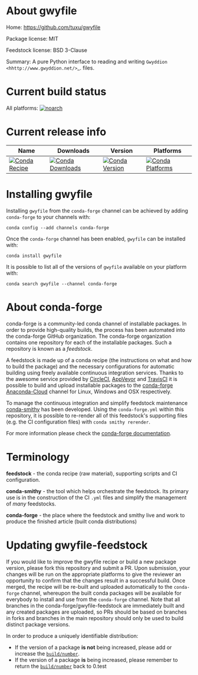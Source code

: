 About gwyfile
=============

Home: https://github.com/tuxu/gwyfile

Package license: MIT

Feedstock license: BSD 3-Clause

Summary: A pure Python interface to reading and writing `Gwyddion <hhttp://www.gwyddion.net/>`_. files.



Current build status
====================

All platforms:
[![noarch](https://img.shields.io/circleci/project/github/conda-forge/gwyfile-feedstock/master.svg?label=noarch)](https://circleci.com/gh/conda-forge/gwyfile-feedstock)

Current release info
====================

| Name | Downloads | Version | Platforms |
| --- | --- | --- | --- |
| [![Conda Recipe](https://img.shields.io/badge/recipe-gwyfile-green.svg)](https://anaconda.org/conda-forge/gwyfile) | [![Conda Downloads](https://img.shields.io/conda/dn/conda-forge/gwyfile.svg)](https://anaconda.org/conda-forge/gwyfile) | [![Conda Version](https://img.shields.io/conda/vn/conda-forge/gwyfile.svg)](https://anaconda.org/conda-forge/gwyfile) | [![Conda Platforms](https://img.shields.io/conda/pn/conda-forge/gwyfile.svg)](https://anaconda.org/conda-forge/gwyfile) |

Installing gwyfile
==================

Installing `gwyfile` from the `conda-forge` channel can be achieved by adding `conda-forge` to your channels with:

```
conda config --add channels conda-forge
```

Once the `conda-forge` channel has been enabled, `gwyfile` can be installed with:

```
conda install gwyfile
```

It is possible to list all of the versions of `gwyfile` available on your platform with:

```
conda search gwyfile --channel conda-forge
```


About conda-forge
=================

conda-forge is a community-led conda channel of installable packages.
In order to provide high-quality builds, the process has been automated into the
conda-forge GitHub organization. The conda-forge organization contains one repository
for each of the installable packages. Such a repository is known as a *feedstock*.

A feedstock is made up of a conda recipe (the instructions on what and how to build
the package) and the necessary configurations for automatic building using freely
available continuous integration services. Thanks to the awesome service provided by
[CircleCI](https://circleci.com/), [AppVeyor](http://www.appveyor.com/)
and [TravisCI](https://travis-ci.org/) it is possible to build and upload installable
packages to the [conda-forge](https://anaconda.org/conda-forge)
[Anaconda-Cloud](http://docs.anaconda.org/) channel for Linux, Windows and OSX respectively.

To manage the continuous integration and simplify feedstock maintenance
[conda-smithy](http://github.com/conda-forge/conda-smithy) has been developed.
Using the ``conda-forge.yml`` within this repository, it is possible to re-render all of
this feedstock's supporting files (e.g. the CI configuration files) with ``conda smithy rerender``.

For more information please check the [conda-forge documentation](https://conda-forge.org/docs/).

Terminology
===========

**feedstock** - the conda recipe (raw material), supporting scripts and CI configuration.

**conda-smithy** - the tool which helps orchestrate the feedstock.
                   Its primary use is in the construction of the CI ``.yml`` files
                   and simplify the management of *many* feedstocks.

**conda-forge** - the place where the feedstock and smithy live and work to
                  produce the finished article (built conda distributions)


Updating gwyfile-feedstock
==========================

If you would like to improve the gwyfile recipe or build a new
package version, please fork this repository and submit a PR. Upon submission,
your changes will be run on the appropriate platforms to give the reviewer an
opportunity to confirm that the changes result in a successful build. Once
merged, the recipe will be re-built and uploaded automatically to the
`conda-forge` channel, whereupon the built conda packages will be available for
everybody to install and use from the `conda-forge` channel.
Note that all branches in the conda-forge/gwyfile-feedstock are
immediately built and any created packages are uploaded, so PRs should be based
on branches in forks and branches in the main repository should only be used to
build distinct package versions.

In order to produce a uniquely identifiable distribution:
 * If the version of a package **is not** being increased, please add or increase
   the [``build/number``](http://conda.pydata.org/docs/building/meta-yaml.html#build-number-and-string).
 * If the version of a package **is** being increased, please remember to return
   the [``build/number``](http://conda.pydata.org/docs/building/meta-yaml.html#build-number-and-string)
   back to 0.test
